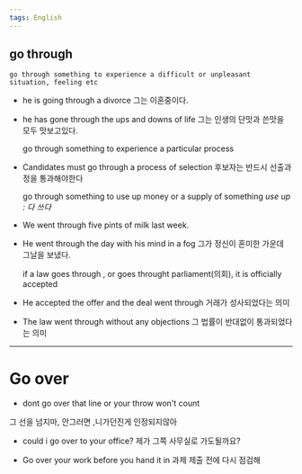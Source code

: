 ```yaml
---
tags: English
---
```

## go through

	go through something to experience a difficult or unpleasant situation, feeling etc	

- he is going through a divorce 
   그는 이혼중이다.
- he has gone through the ups and downs of life
   그는 인생의 단맛과 쓴맛을 모두 맛보고있다.


	go through something to experience a particular process

- Candidates must go through a process of selection 
   후보자는 반드시 선출과정을 통과해야한다


	go through something to use up money or a supply of something
	*use up : 다 쓰다*

- We went through five pints of milk last week.   
-  He went through the day with his mind in a fog
   그가 정신이 혼미한 가운데 그날을 보냈다.

	if a law goes through , or goes throught
	parliament(의회), it is officially accepted

- He accepted the offer and the deal went through
   거래가 성사되었다는 의미

- The law went through without any objections
   그 법률이 반대없이 통과되었다는 의미

------------

# Go over

- dont go over that line or your throw won't count

그 선을 넘지마, 안그러면 ,니가던진게 인정되지않아

- could i go over to your office?
제가 그쪽 사무실로 가도될까요?

- Go over your work before you hand it in
과제 제출 전에 다시 점검해

